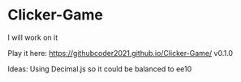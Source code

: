 # Clicker-Game
I will work on it

Play it here:
https://githubcoder2021.github.io/Clicker-Game/
v0.1.0

Ideas:
Using Decimal.js so it could be balanced to ee10
